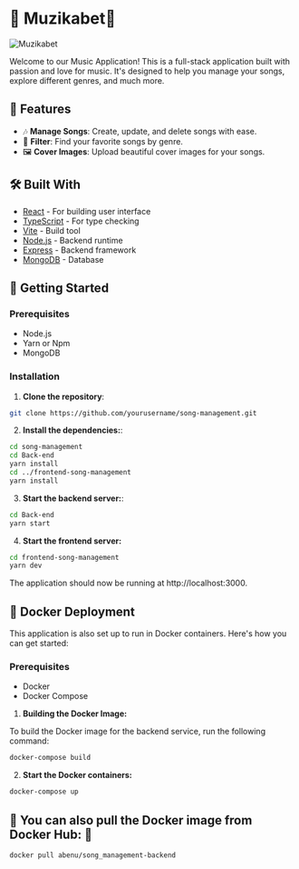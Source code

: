 # 🎵 Muzikabet🎵
![Muzikabet](https://res.cloudinary.com/dptx5wjus/image/upload/v1709883359/post-images/muzikabet_jdg7o5.png)

Welcome to our Music Application! This is a full-stack application built with passion and love for music. It's designed to help you manage your songs, explore different genres, and much more.

## 🚀 Features

- 🎶 **Manage Songs**: Create, update, and delete songs with ease.
- 🎯 **Filter**: Find your favorite songs by genre.
- 🖼️ **Cover Images**: Upload beautiful cover images for your songs.

## 🛠️ Built With

- [React](https://reactjs.org/) - For building user interface
- [TypeScript](https://www.typescriptlang.org/) - For type checking
- [Vite](https://vitejs.dev/) - Build tool
- [Node.js](https://nodejs.org/) - Backend runtime
- [Express](https://expressjs.com/) - Backend framework
- [MongoDB](https://www.mongodb.com/) - Database

## 🚀 Getting Started

### Prerequisites

- Node.js
- Yarn or Npm
- MongoDB

### Installation

1. **Clone the repository**:

```sh
git clone https://github.com/yourusername/song-management.git

```

2.  **Install the dependencies:**:

```sh
cd song-management
cd Back-end
yarn install
cd ../frontend-song-management
yarn install
```

3. **Start the backend server:**:

```sh
cd Back-end
yarn start
```

4. **Start the frontend server:**

```sh
cd frontend-song-management
yarn dev
```

The application should now be running at http://localhost:3000.

## 🐳 Docker Deployment

This application is also set up to run in Docker containers. Here's how you can get started:

### Prerequisites

- Docker
- Docker Compose

1.  **Building the Docker Image:**

To build the Docker image for the backend service, run the following command:

```sh
docker-compose build
```

2. **Start the Docker containers:**

```sh
docker-compose up
```

## 🐳 You can also pull the Docker image from Docker Hub: 🐳

```sh
docker pull abenu/song_management-backend
```

